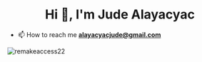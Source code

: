 <h1 align="center">Hi 👋, I'm Jude Alayacyac</h1>

- 📫 How to reach me **alayacyacjude@gmail.com**

<p><img align="center" src="https://github-readme-streak-stats.herokuapp.com/?user=remakeaccess22&" alt="remakeaccess22" /></p>
